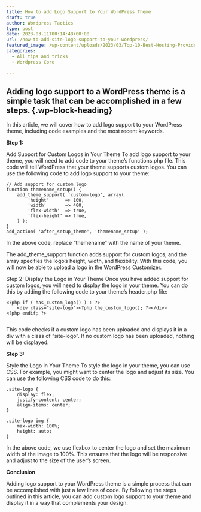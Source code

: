 ```yaml
---
title: How to add Logo Support to Your WordPress Theme
draft: true
author: Wordpress Tactics
type: post
date: 2023-03-11T00:14:48+00:00
url: /how-to-add-site-logo-support-to-your-wordpress/
featured_image: /wp-content/uploads/2023/03/Top-10-Best-Hosting-Providers-for-WordPress-2.png
categories:
  - All tips and tricks
  - Wordpress Core

---
```

## Adding logo support to a WordPress theme is a simple task that can be accomplished in a few steps. {.wp-block-heading}

In this article, we will cover how to add logo support to your WordPress theme, including code examples and the most recent keywords.

**Step 1:** 

Add Support for Custom Logos in Your Theme To add logo support to your theme, you will need to add code to your theme&#8217;s functions.php file. This code will tell WordPress that your theme supports custom logos. You can use the following code to add logo support to your theme:

<pre class="wp-block-code"><code>// Add support for custom logo
function themename_setup() {
    add_theme_support( 'custom-logo', array(
        'height'      =&gt; 100,
        'width'       =&gt; 400,
        'flex-width'  =&gt; true,
        'flex-height' =&gt; true,
    ) );
}
add_action( 'after_setup_theme', 'themename_setup' );
</code></pre>

In the above code, replace &#8220;themename&#8221; with the name of your theme.

The add\_theme\_support function adds support for custom logos, and the array specifies the logo&#8217;s height, width, and flexibility. With this code, you will now be able to upload a logo in the WordPress Customizer.

Step 2: Display the Logo in Your Theme Once you have added support for custom logos, you will need to display the logo in your theme. You can do this by adding the following code to your theme&#8217;s header.php file:

<pre class="wp-block-code"><code>&lt;?php if ( has_custom_logo() ) : ?&gt;
    &lt;div class="site-logo"&gt;&lt;?php the_custom_logo(); ?&gt;&lt;/div&gt;
&lt;?php endif; ?&gt; 

</code></pre>

This code checks if a custom logo has been uploaded and displays it in a div with a class of &#8220;site-logo&#8221;. If no custom logo has been uploaded, nothing will be displayed.

**Step 3:** 

Style the Logo in Your Theme To style the logo in your theme, you can use CSS. For example, you might want to center the logo and adjust its size. You can use the following CSS code to do this:

<pre class="wp-block-code"><code>.site-logo {
    display: flex;
    justify-content: center;
    align-items: center;
}

.site-logo img {
    max-width: 100%;
    height: auto;
}
</code></pre>

In the above code, we use flexbox to center the logo and set the maximum width of the image to 100%. This ensures that the logo will be responsive and adjust to the size of the user&#8217;s screen.

**Conclusion** 

Adding logo support to your WordPress theme is a simple process that can be accomplished with just a few lines of code. By following the steps outlined in this article, you can add custom logo support to your theme and display it in a way that complements your design.